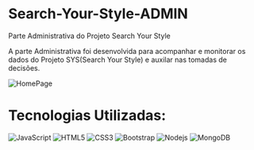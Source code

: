 # Search-Your-Style-ADMIN
 Parte Administrativa do Projeto Search Your Style

A parte Administrativa foi desenvolvida para acompanhar e monitorar os dados do Projeto SYS(Search Your Style) e auxilar nas tomadas de decisões.

![HomePage](https://user-images.githubusercontent.com/60657968/102420591-3b4c9c00-3fe1-11eb-9f37-4b69017e39db.png)


# Tecnologias Utilizadas:
 
 ![JavaScript](https://img.shields.io/badge/-JavaScript-%23F7DF1C?style=flat-square&logo=javascript&logoColor=000000&labelColor=%23F7DF1C&color=%23FFCE5A)
![HTML5](https://img.shields.io/badge/-HTML5-%23E44D27?style=flat-square&logo=html5&logoColor=ffffff)
![CSS3](https://img.shields.io/badge/-CSS3-%231572B6?style=flat-square&logo=css3)
![Bootstrap](https://img.shields.io/badge/-Bootstrap-563D7C?style=flat-square&logo=Bootstrap)
![Nodejs](https://img.shields.io/badge/-Nodejs-339933?style=flat-square&logo=Node.js&logoColor=ffffff)
![MongoDB](https://img.shields.io/badge/-mongoDB-%23F7DF1C?style=flat-square&logo=mongoDB&logoColor=000000&labelColor=%7CFC00&color=%7CFC00)
